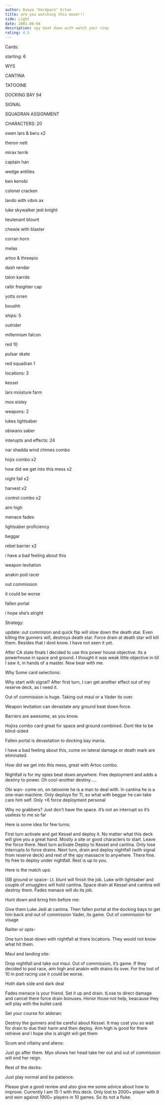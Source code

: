 ```yaml
---
author: Dunya "Hardpack" Ertan
title: are you watching this move!!!
side: Light
date: 2001-06-04
description: spy beat down with watch your step
rating: 4.5
---
```

Cards: 

starting: 6

WYS
CANTINA
TATOOINE
DOCKING BAY 94
SIGNAL
SQUADRAN ASSIGNMENT

CHARACTERS: 20
owen lars & beru x2
theron nett
mirax terrik
captain han
wedge antilles
ben kenobi
colonel cracken
lando with vibro ax
luke skywalker jedi knight
lieutenant blount
chewie with blaster
corran horn
melas
artoo & threepio
dash rendar
talon karrde
raltir freighter cap
yotts orren
boushh

ships: 5
outrider
millennium falcon
red 10
pulsar skate
red squadran 1

locations: 3
kessel
lars moisture farm
mos eisley

weapons: 2
lukes lightsaber
obiwans saber

interupts and effects: 24
nar shadda wind chimes combo
hojix combo x2
how did we get into this mess x2
night fall x2
harvest x2
control combo x2
aim high
menace fades
lightsaber proficiency
beggar
rebel barrier x2
i have a bad feeling about this
weapon levitation
anakin pod racer
out commission
it could be worse
fallen portal
i hope she’s alright





Strategy: 

update: out commision and quick flip will slow down the death star. Even killing the gunners will, destroys death star. Force drain at death star will kill them. Besides that i dont know. I have not seen it yet.



After CA state finals I decided to use this power house objective. Its a powerhouse in space and ground. I thought it was weak little objective in till I saw it, in hands of a master. Now bear with me.
Why Some card selections:
Why start with signal? After first turn, I can get another effect out of my reserve deck, as I need it. 
Out of commission is huge. Taking out maul or a Vader its over.
Weapon levitation can devastate any ground beat down force.
Barriers are awesome, as you know.
Hojixs combo card great for space and ground combined. Dont like to be blind-sided
Fallen portal is devastation to docking bay mania.
I have a bad feeling about this, come on lateral damage or death mark are eliminated.
How did we get into this mess, great with Artoo combo.
Nightfall is for my spies beat down anywhere.  Free deployment and adds a destiny to power. Oh cool-another destiny.....
Obi wan- come on, on tatooinie he is a man to deal with. In cantina he is a one-man machine. Only deploys for 11, so what with beggar he can take care him self. Only +6 force deployment personal
Why no grabbers? Just don’t have the space. It’s not an interrupt so it’s useless to me so far
Here is some idea for few turns:
First turn activate and get Kessel and deploy it. No matter what this deck will give you a great hand. Mostly a site or good characters to start. Leave the force there. Next turn activate Deploy to Kessel and cantina. Only lose interrupts to force drains.  Next turn, drain and deploy nightfall (with signal from reserve deck) and rest of the spy massacre to anywhere. There fine. Its free to deploy under nightfall. Rest is up to you. 

Here is the match ups:
ISB ground or space- Lt. blunt will finish the job. Luke with lightsaber and couple of smugglers will hold cantina. Space drain at Kessel and cantina will destroy them. Fades menace will do its job. 

Hunt down and bring him before me:
Give them Luke Jedi at cantina. Then fallen portal at the docking bays to get him back and out of commission Vader, its game. Out of commission for visage

Railter or opts-
One turn beat-down with nightfall at there locations. They would not know what hit them.

Maul and landing site:
Drop nightfall and take out maul. Out of commission, it’s game. If they decided to pod race, aim high and anakin with drains its over. For the lost of 10 in pod racing use it could be worse. 

Hoth dark side and dark deal
Fades menace is your friend. Set it up and drain. tLose to direct damage and cancel there force drain bonuses. Honor those not help, beacause they will play with the bullet card.

Set your course for alderan: 
Destroy the gunners and be careful about Kessel. It may cost you so wait for drain to due their harm and then deploy.  Aim high is good for there retrieve and I hope she is alright will get them

Scum and villainy and aliens:
Just go after them. Myo shows her head take her out and out of commission will end her reign. 

Rest of the decks:
Just play normal and be patience. 

Please give a good review and also give me some advice about how to improve. Currently I am 15-1 with this deck. Only lost to 2000+ player with 8 and won against 1900+ players in 10 games. So its not a fluke. 
